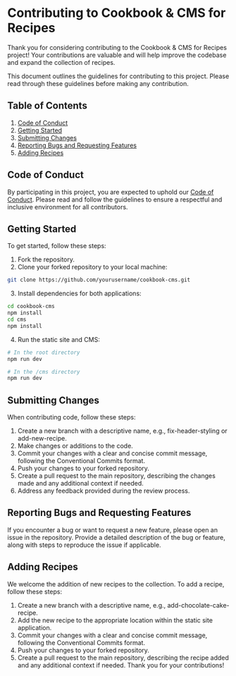 # Contributing to Cookbook & CMS for Recipes

Thank you for considering contributing to the Cookbook & CMS for Recipes project! Your contributions are valuable and
will help improve the codebase and expand the collection of recipes.

This document outlines the guidelines for contributing to this project. Please read through these guidelines before
making any contribution.

## Table of Contents

1. [Code of Conduct](#code-of-conduct)
2. [Getting Started](#getting-started)
3. [Submitting Changes](#submitting-changes)
4. [Reporting Bugs and Requesting Features](#reporting-bugs-and-requesting-features)
5. [Adding Recipes](#adding-recipes)

## Code of Conduct

By participating in this project, you are expected to uphold our [Code of Conduct](CODE_OF_CONDUCT.md). Please read and
follow the guidelines to ensure a respectful and inclusive environment for all contributors.

## Getting Started

To get started, follow these steps:

1. Fork the repository.
2. Clone your forked repository to your local machine:

```bash
git clone https://github.com/yourusername/cookbook-cms.git
```

3. Install dependencies for both applications:

```bash
cd cookbook-cms
npm install
cd cms
npm install
```

4. Run the static site and CMS:

```bash
# In the root directory
npm run dev

# In the /cms directory
npm run dev
```

## Submitting Changes

When contributing code, follow these steps:

1. Create a new branch with a descriptive name, e.g., fix-header-styling or add-new-recipe.
2. Make changes or additions to the code.
3. Commit your changes with a clear and concise commit message, following the Conventional Commits format.
4. Push your changes to your forked repository.
5. Create a pull request to the main repository, describing the changes made and any additional context if needed.
6. Address any feedback provided during the review process.

## Reporting Bugs and Requesting Features

If you encounter a bug or want to request a new feature, please open an issue in the repository. Provide a detailed
description of the bug or feature, along with steps to reproduce the issue if applicable.

## Adding Recipes

We welcome the addition of new recipes to the collection. To add a recipe, follow these steps:

1. Create a new branch with a descriptive name, e.g., add-chocolate-cake-recipe.
2. Add the new recipe to the appropriate location within the static site application.
3. Commit your changes with a clear and concise commit message, following the Conventional Commits format.
4. Push your changes to your forked repository.
5. Create a pull request to the main repository, describing the recipe added and any additional context if needed.
   Thank you for your contributions!
